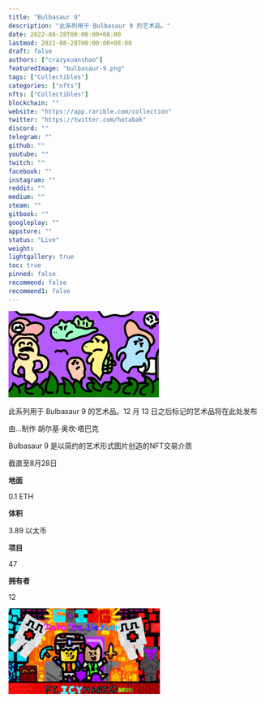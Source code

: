 ```yaml
---
title: "Bulbasaur 9"
description: "此系列用于 Bulbasaur 9 的艺术品。"
date: 2022-08-28T00:00:00+08:00
lastmod: 2022-08-28T00:00:00+08:00
draft: false
authors: ["crazyxuanshao"]
featuredImage: "bulbasaur-9.png"
tags: ["Collectibles"]
categories: ["nfts"]
nfts: ["Collectibles"]
blockchain: ""
website: "https://app.rarible.com/collection"
twitter: "https://twitter.com/hotabak"
discord: ""
telegram: ""
github: ""
youtube: ""
twitch: ""
facebook: ""
instagram: ""
reddit: ""
medium: ""
steam: ""
gitbook: ""
googleplay: ""
appstore: ""
status: "Live"
weight: 
lightgallery: true
toc: true
pinned: false
recommend: false
recommend1: false
---
```

![下载](下载.png)



此系列用于 Bulbasaur 9 的艺术品。12 月 13 日之后标记的艺术品将在此处发布

由...制作  胡尔基·奥坎·塔巴克

Bulbasaur 9 是以简约的艺术形式图片创造的NFT交易介质

 截直至8月28日

**地面**

0.1 ETH

**体积**

3.89 以太币

**项目**

47

**拥有者**

12

![nsdif](nsdif.png)